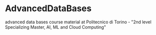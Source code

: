 # AdvancedDataBases
advanced data bases course material at Politecnico di Torino - "2nd level Specializing Master, AI, ML and Cloud Computing"
